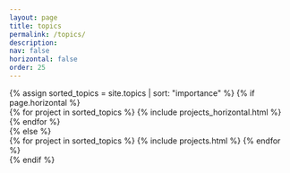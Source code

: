 ```yaml
---
layout: page
title: topics
permalink: /topics/
description:
nav: false
horizontal: false
order: 25
---
```

<div class="projects">
  {% assign sorted_topics = site.topics | sort: "importance" %}
  <!-- Generate cards for each project -->
  {% if page.horizontal %}
    <div class="container">
      <div class="row row-cols-2">
      {% for project in sorted_topics %}
        {% include projects_horizontal.html %}
      {% endfor %}
      </div>
    </div>
  {% else %}
    <div class="grid">
      {% for project in sorted_topics %}
        {% include projects.html %}
      {% endfor %}
    </div>
  {% endif %}
</div>
